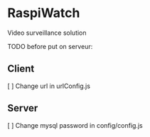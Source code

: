 # RaspiWatch
Video surveillance solution

TODO before put on serveur:
## Client
[ ] Change url in urlConfig.js

## Server
[ ] Change mysql password in config/config.js